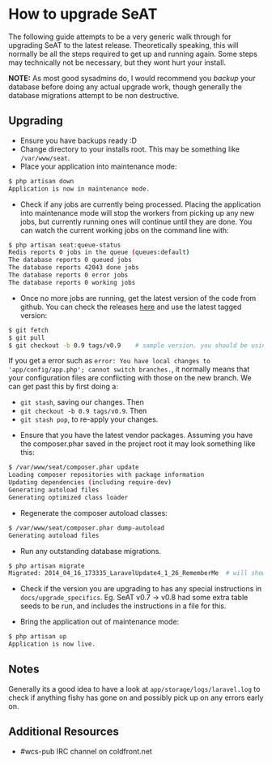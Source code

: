# How to upgrade SeAT

The following guide attempts to be a very generic walk through for upgrading SeAT to the latest release. Theoretically speaking, this will normally be all the steps required to get up and running again. Some steps may technically not be necessary, but they wont hurt your install.

**NOTE:** As most good sysadmins do, I would recommend you *backup* your database before doing any actual upgrade work, though generally the database migrations attempt to be non destructive.

## Upgrading

* Ensure you have backups ready :D
* Change directory to your installs root. This may be something like `/var/www/seat`.
* Place your application into maintenance mode:

```bash
$ php artisan down
Application is now in maintenance mode.
```
* Check if any jobs are currently being processed. Placing the application into maintenance mode will stop the workers from picking up any new jobs, but currently running ones will continue until they are done. You can watch the current working jobs on the command line with:

```bash
$ php artisan seat:queue-status
Redis reports 0 jobs in the queue (queues:default)
The database reports 0 queued jobs
The database reports 42043 done jobs
The database reports 0 error jobs
The database reports 0 working jobs
```

* Once no more jobs are running, get the latest version of the code from github. You can check the releases [here](https://github.com/eve-seat/seat/tags) and use the latest tagged version:

```bash
$ git fetch
$ git pull
$ git checkout -b 0.9 tags/v0.9    # sample version. you should be using the latest one here.
```

If you get a error such as `error: You have local changes to 'app/config/app.php'; cannot switch branches.`, it normally means that your configuration files are conflicting with those on the new branch. We can get past this by first doing a:  
- `git stash`, saving our changes. Then  
- `git checkout -b 0.9 tags/v0.9`. Then  
- `git stash pop`, to re-apply your changes.

* Ensure that you have the latest vendor packages. Assuming you have the composer.phar saved in the project root it may look something like this:

```bash
$ /var/www/seat/composer.phar update
Loading composer repositories with package information
Updating dependencies (including require-dev)
Generating autoload files
Generating optimized class loader
```

* Regenerate the composer autoload classes:

```bash
$ /var/www/seat/composer.phar dump-autoload
Generating autoload files
```

* Run any outstanding database migrations.

```bash
$ php artisan migrate
Migrated: 2014_04_16_173335_LaravelUpdate4_1_26_RememberMe  # will show 'Nothing to migrate.' if nothing is outstanding
```

* Check if the version you are upgrading to has any special instructions in `docs/upgrade_specifics`. Eg. SeAT v0.7 -> v0.8 had some extra table seeds to be run, and includes the instructions in a file for this.

* Bring the application out of maintenance mode:

```bash
$ php artisan up
Application is now live.
```

## Notes
Generally its a good idea to have a look at `app/storage/logs/laravel.log` to check if anything fishy has gone on and possibly pick up on any errors early on.

## Additional Resources

* #wcs-pub IRC channel on coldfront.net
